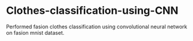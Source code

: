 # Clothes-classification-using-CNN
Performed fasion clothes classification using convolutional neural network on fasion mnist dataset.
